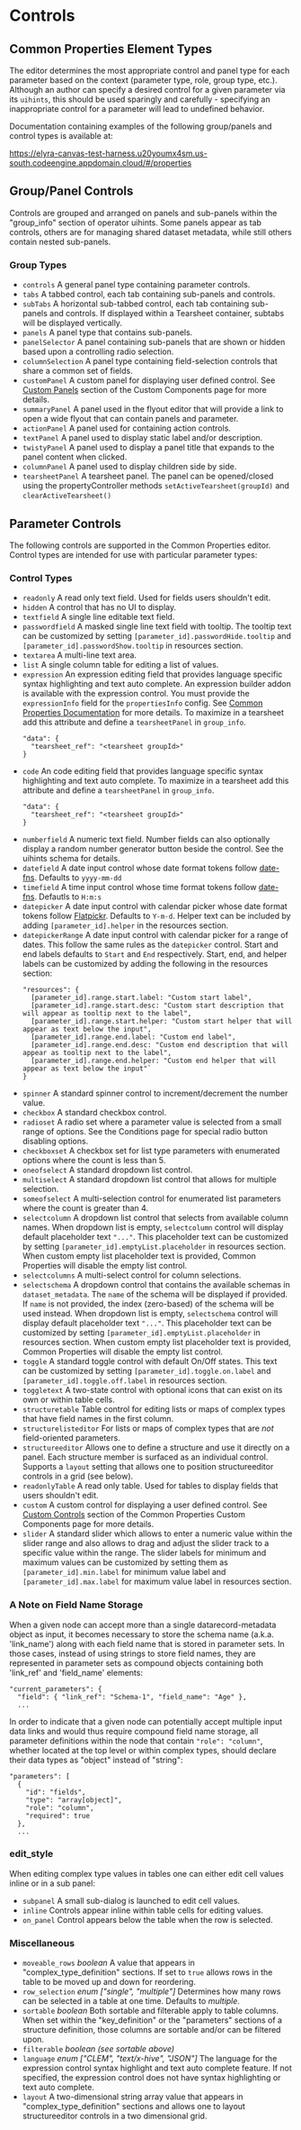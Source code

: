 # Controls

## Common Properties Element Types
The editor determines the most appropriate control and panel type for each parameter based on the context (parameter type, role, group type, etc.). Although an author can specify a desired control for a given parameter via its `uihints`, this should be used sparingly and carefully - specifying an inappropriate control for a parameter will lead to undefined behavior.

Documentation containing examples of the following group/panels and control types is available at:

https://elyra-canvas-test-harness.u20youmx4sm.us-south.codeengine.appdomain.cloud/#/properties

## Group/Panel Controls
Controls are grouped and arranged on panels and sub-panels within the "group_info" section of operator uihints. Some panels appear as tab controls, others are for managing shared dataset metadata, while still others contain nested sub-panels.

### Group Types
* `controls` A general panel type containing parameter controls.
* `tabs` A tabbed control, each tab containing sub-panels and controls.
* `subTabs` A horizontal sub-tabbed control, each tab containing sub-panels and controls. If displayed within a Tearsheet container, subtabs will be displayed vertically.
* `panels` A panel type that contains sub-panels.
* `panelSelector` A panel containing sub-panels that are shown or hidden based upon a controlling radio selection.
* `columnSelection` A panel type containing field-selection controls that share a common set of fields.
* `customPanel` A custom panel for displaying user defined control. See [Custom Panels](04.06-custom-components.md#custom-panels) section of the Custom Components page for more details.
* `summaryPanel` A panel used in the flyout editor that will provide a link to open a wide flyout that can contain panels and parameter.
* `actionPanel` A panel used for containing action controls.
* `textPanel` A panel used to display static label and/or description.
* `twistyPanel` A panel used to display a panel title that expands to the panel content when clicked.
* `columnPanel` A panel used to display children side by side.
* `tearsheetPanel` A tearsheet panel.  The panel can be opened/closed using the propertyController methods `setActiveTearsheet(groupId)` and `clearActiveTearsheet()`

## Parameter Controls
The following controls are supported in the Common Properties editor. Control types are intended for use with particular parameter types:

### Control Types
* `readonly` A read only text field. Used for fields users shouldn't edit.
* `hidden` A control that has no UI to display.
* `textfield` A single line editable text field.
* `passwordfield` A masked single line text field with tooltip. The tooltip text can be customized by setting `[parameter_id].passwordHide.tooltip` and `[parameter_id].passwordShow.tooltip` in resources section.
* `textarea` A multi-line text area.
* `list` A single column table for editing a list of values.
* `expression` An expression editing field  that provides language specific syntax highlighting and text auto complete.  An expression builder addon is available with the expression control.  You must provide the `expressionInfo` field for the `propertiesInfo` config. See [Common Properties Documentation](04-common-properties.md#step-2-set-the-data) for more details. To maximize in a tearsheet add this attribute and define a `tearsheetPanel` in `group_info`.
    ```
    "data": {
      "tearsheet_ref": "<tearsheet groupId>"
    }
    ```
* `code` An code editing field  that provides language specific syntax highlighting and text auto complete.  To maximize in a tearsheet add this attribute and define a `tearsheetPanel` in `group_info`.
    ```
    "data": {
      "tearsheet_ref": "<tearsheet groupId>"
    }
    ```
* `numberfield` A numeric text field. Number fields can also optionally display a random number generator button beside the control. See the uihints schema for details.
* `datefield` A date input control whose date format tokens follow [date-fns](https://date-fns.org/v2.29.3/docs/format). Defaults to `yyyy-mm-dd`
* `timefield` A time input control whose time format tokens follow [date-fns](https://date-fns.org/v2.29.3/docs/format). Defautls to `H:m:s`
* `datepicker` A date input control with calendar picker whose date format tokens follow [Flatpickr](https://flatpickr.js.org/formatting#date-formatting-tokens). Defaults to `Y-m-d`. Helper text can be included by adding `[parameter_id].helper` in the resources section.
* `datepickerRange` A date input control with calendar picker for a range of dates. This follow the same rules as the `datepicker` control. Start and end labels defaults to `Start` and `End` respectively. Start, end, and helper labels can be customized by adding the following in the resources section:
    ```
    "resources": {
      [parameter_id].range.start.label: "Custom start label",
      [parameter_id].range.start.desc: "Custom start description that will appear as tooltip next to the label",
      [parameter_id].range.start.helper: "Custom start helper that will appear as text below the input",
      [parameter_id].range.end.label: "Custom end label",
      [parameter_id].range.end.desc: "Custom end description that will appear as tooltip next to the label",
      [parameter_id].range.end.helper: "Custom end helper that will appear as text below the input"`
    }
    ```
* `spinner` A standard spinner control to increment/decrement the number value.
* `checkbox` A standard checkbox control.
* `radioset` A radio set where a parameter value is selected from a small range of options. See the Conditions page for special radio button disabling options.
* `checkboxset` A checkbox set for list type parameters with enumerated options where the count is less than 5.
* `oneofselect` A standard dropdown list control.
* `multiselect` A standard dropdown list control that allows for multiple selection.
* `someofselect` A multi-selection control for enumerated list parameters where the count is greater than 4.
* `selectcolumn` A dropdown list control that selects from available column names. When dropdown list is empty, `selectcolumn` control will display default placeholder text `"..."`. This placeholder text can be customized by setting `[parameter_id].emptyList.placeholder` in resources section. When custom empty list placeholder text is provided, Common Properties will disable the empty list control.
* `selectcolumns` A multi-select control for column selections.
* `selectschema` A dropdown control that contains the available schemas in `dataset_metadata`. The `name` of the schema will be displayed if provided. If `name` is not provided, the index (zero-based) of the schema will be used instead. When dropdown list is empty, `selectschema` control will display default placeholder text `"..."`. This placeholder text can be customized by setting `[parameter_id].emptyList.placeholder` in resources section. When custom empty list placeholder text is provided, Common Properties will disable the empty list control.
* `toggle`  A standard toggle control with default On/Off states. This text can be customized by setting `[parameter_id].toggle.on.label` and `[parameter_id].toggle.off.label` in resources section.
* `toggletext` A two-state control with optional icons that can exist on its own or within table cells.
* `structuretable` Table control for editing lists or maps of complex types that have field names in the first column.
* `structurelisteditor` For lists or maps of complex types that are *not* field-oriented parameters.
* `structureeditor` Allows one to define a structure and use it directly on a panel. Each structure member is surfaced as an individual control. Supports a `layout` setting that allows one to position structureeditor controls in a grid (see below).
* `readonlyTable` A read only table. Used for tables to display fields that users shouldn't edit.
* `custom` A custom control for displaying a user defined control. See [Custom Controls](04.06-custom-components.md#custom-controls) section of the Common Properties Custom Components page for more details.
* `slider` A standard slider which allows to enter a numeric value within the slider range and also allows to drag and adjust the slider track to a specific value within the range. The slider labels for minimum and maximum values can be customized by setting them as `[parameter_id].min.label`   for minimum value label and `[parameter_id].max.label` for maximum value label in resources section.


### A Note on Field Name Storage
When a given node can accept more than a single datarecord-metadata object as input, it becomes necessary to store the schema name (a.k.a. 'link_name') along with each field name that is stored in parameter sets. In those cases, instead of using strings to store field names, they are represented in parameter sets as compound objects containing both 'link_ref' and 'field_name' elements:

    "current_parameters": {
      "field": { "link_ref": "Schema-1", "field_name": "Age" },
      ...

In order to indicate that a given node can potentially accept multiple input data links and would thus require compound field name storage, all parameter definitions within the node that contain `"role": "column"`, whether located at the top level or within complex types, should declare their data types as "object" instead of "string":

    "parameters": [
      {
        "id": "fields",
        "type": "array[object]",
        "role": "column",
        "required": true
      },
      ...

### edit_style
When editing complex type values in tables one can either edit cell values inline or in a sub panel:

* `subpanel` A small sub-dialog is launched to edit cell values.
* `inline` Controls appear inline within table cells for editing values.
* `on_panel` Control appears below the table when the row is selected.

### Miscellaneous
* `moveable_rows` *boolean* A value that appears in "complex_type_definition" sections. If set to `true` allows rows in the table to be moved  up and down for reordering.
* `row_selection` *enum ["single", "multiple"]* Determines how many rows can be selected in a table at one time. Defaults to *multiple*.
* `sortable` *boolean* Both sortable and filterable apply to table columns. When set within the "key_definition" or the "parameters" sections of a structure definition, those columns are sortable and/or can be filtered upon.
* `filterable` *boolean* _(see sortable above)_
* `language` *enum ["CLEM", "text/x-hive", "JSON"]* The language for the expression control syntax highlight and text auto complete feature.  If not specified, the expression control does not have syntax highlighting or text auto complete.
* `layout` A two-dimensional string array value that appears in "complex_type_definition" sections and allows one to layout structureeditor controls in a two dimensional grid.
